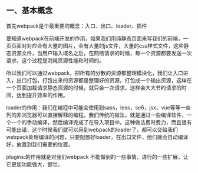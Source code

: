 ## 一、基本概念
首先webpack是个最重要的概念：入口、出口、loader、插件 

要知道webpack在前端开发的作用，如果我们用纯静态页面来写我们的前端，一页页面对对应会有大量的图片，会有大量的js文件，大量的css样式文件，这些静态资源文件，当用户输入域名之后，在网络请求的时候，每一个资源都要发送一次请求，这个过程是消耗资源性能和时间的。

所以我们可以通过webpack，把所有的分散的资源都整理模块化，我们让入口进入，出口打包，打包出来的资源都是整理好的资源，打包成一个输出资源，这样在一个页面加载请求静态资源的时候，就只会一次请求，这样会大大节约请求的时间，达到提升效率的作用。

loader的作用：我们在编程中可能会使用到sass，less，se6，jsx，vue等等一些列的非浏览器可以直接解释的编程，我们传统的做法，就是通过一些编译软件，一个一个的手动编译，然后编译完成了在导入项目中。这种做法费时费力，而且很有可能出错，这个时候我们就可以用到webpack的loader了，都可以交给我们webpack处理编译的问题，只要配置好loader，在出口文件，他们就会自动编译好，放置到我们需要的位置。

plugins:的作用就是对我们webpack 不能做到的一些事情，进行的一些扩展，让它更加功能强大，健壮。